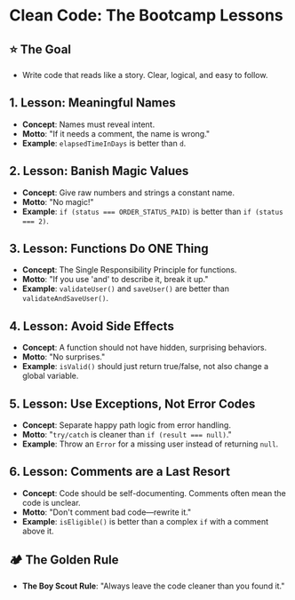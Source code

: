 # Clean Code: The Bootcamp Lessons

## ⭐ The Goal
- Write code that reads like a story. Clear, logical, and easy to follow.

## 1. Lesson: Meaningful Names
- **Concept**: Names must reveal intent.
- **Motto**: "If it needs a comment, the name is wrong."
- **Example**: `elapsedTimeInDays` is better than `d`.

## 2. Lesson: Banish Magic Values
- **Concept**: Give raw numbers and strings a constant name.
- **Motto**: "No magic!"
- **Example**: `if (status === ORDER_STATUS_PAID)` is better than `if (status === 2)`.

## 3. Lesson: Functions Do ONE Thing
- **Concept**: The Single Responsibility Principle for functions.
- **Motto**: "If you use 'and' to describe it, break it up."
- **Example**: `validateUser()` and `saveUser()` are better than `validateAndSaveUser()`.

## 4. Lesson: Avoid Side Effects
- **Concept**: A function should not have hidden, surprising behaviors.
- **Motto**: "No surprises."
- **Example**: `isValid()` should just return true/false, not also change a global variable.

## 5. Lesson: Use Exceptions, Not Error Codes
- **Concept**: Separate happy path logic from error handling.
- **Motto**: "`try/catch` is cleaner than `if (result === null)`."
- **Example**: Throw an `Error` for a missing user instead of returning `null`.

## 6. Lesson: Comments are a Last Resort
- **Concept**: Code should be self-documenting. Comments often mean the code is unclear.
- **Motto**: "Don't comment bad code—rewrite it."
- **Example**: `isEligible()` is better than a complex `if` with a comment above it.

## 🏕️ The Golden Rule
- **The Boy Scout Rule**: "Always leave the code cleaner than you found it."